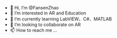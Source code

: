 - 👋 Hi, I’m @FansenZhao
- 👀 I’m interested in AR and Education
- 🌱 I’m currently learning LabVIEW、C#、MATLAB
- 💞️ I’m looking to collaborate on AR
- 📫 How to reach me ...

<!---
FansenZhao/FansenZhao is a ✨ special ✨ repository because its `README.md` (this file) appears on your GitHub profile.
You can click the Preview link to take a look at your changes.
--->
